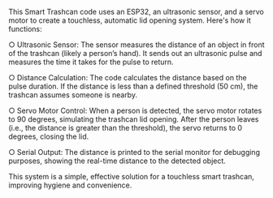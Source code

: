 
This Smart Trashcan code uses an ESP32, an ultrasonic sensor, and a servo motor to create a touchless, automatic lid opening system. Here's how it functions:

  ○    Ultrasonic Sensor: The sensor measures the distance of an object in front of the trashcan (likely a person’s hand). It sends out an ultrasonic pulse and measures the time it takes for the pulse to return.
  
  ○   Distance Calculation: The code calculates the distance based on the pulse duration. If the distance is less than a defined threshold (50 cm), the trashcan assumes someone is nearby.

  ○  Servo Motor Control: When a person is detected, the servo motor rotates to 90 degrees, simulating the trashcan lid opening. After the person leaves (i.e., the distance is greater than the threshold), the servo returns to 0 degrees, closing the lid.

  ○  Serial Output: The distance is printed to the serial monitor for debugging purposes, showing the real-time distance to the detected object.

This system is a simple, effective solution for a touchless smart trashcan, improving hygiene and convenience.
